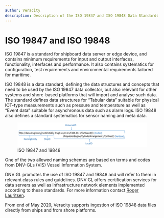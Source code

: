 ```yaml
---
author: Veracity
description: Description of the ISO 19847 and ISO 19848 Data Standards
---
```


# ISO 19847 and ISO 19848

ISO 19847 is a standard for shipboard data server or edge device, and contains minimum requirements for input and output interfaces, functionality, interfaces and performance. It also contains systematics for configuration, test requirements and environmental requirements tailored for maritime.

ISO 19848 is a data standard, defining the data structures and concepts that need to be used by the ISO 19847 data collector, but also relevant for other systems and shore-based platforms that will import and analyse such data. The standard defines data structures for “Tabular data” suitable for physical IOT-type measurements such as pressure and temperature as well as “Event data” suitable for asynchronous data such as alarm logs. ISO 19848 also defines a standard systematics for sensor naming and meta data.

<figure>
	<img src="assets/ISO19848.png"/>
	<figcaption>ISO 19847 and 19848</figcaption>
</figure>

One of the two allowed naming schemes are based on terms and codes from DNV-GLs (VIS) Vessel Information System.

DNV GL promotes the use of ISO 19847 and 19848 and will refer to them in relevant class rules and guidelines. DNV GL offers certification services for data servers as well as infrastructure network elements implemented according to these standards. For more information contact [Roger Lauritsen](mailto:roger.lauritsen@dnvgl.com).

From end of May 2020, Veracity supports ingestion of ISO 19848 data files directly from ships and from shore platforms.
